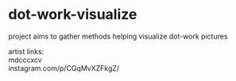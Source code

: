 # dot-work-visualize
project aims to gather methods helping visualize dot-work pictures

artist links: \
mdcccxcv \
instagram.com/p/CGqMvXZFkgZ/
